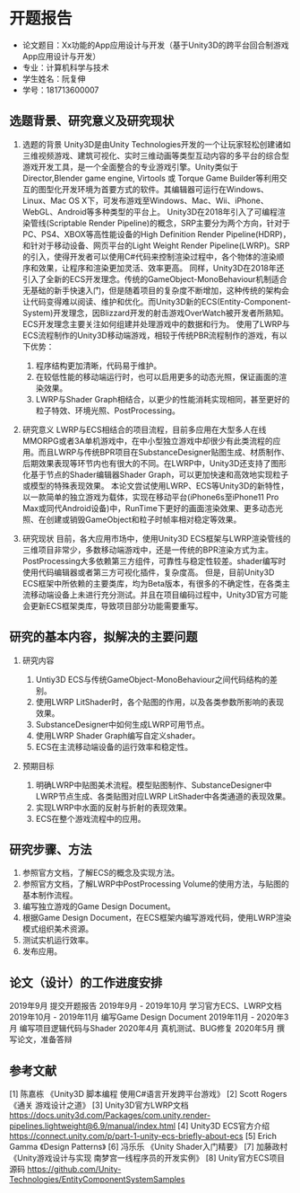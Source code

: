 # 开题报告

- 论文题目：Xx功能的App应用设计与开发（基于Unity3D的跨平台回合制游戏App应用设计与开发）
- 专业：计算机科学与技术
- 学生姓名：阮复伸
- 学号：181713600007

## 选题背景、研究意义及研究现状
1. 选题的背景
    Unity3D是由Unity Technologies开发的一个让玩家轻松创建诸如三维视频游戏、建筑可视化、实时三维动画等类型互动内容的多平台的综合型游戏开发工具，是一个全面整合的专业游戏引擎。Unity类似于Director,Blender game engine, Virtools 或 Torque Game Builder等利用交互的图型化开发环境为首要方式的软件。其编辑器可运行在Windows、Linux、Mac OS X下，可发布游戏至Windows、Mac、Wii、iPhone、WebGL、Android等多种类型的平台上。
    Unity3D在2018年引入了可编程渲染管线(Scriptable Render Pipeline)的概念，SRP主要分为两个方向，针对于PC、PS4、XBOX等高性能设备的High Definition Render Pipeline(HDRP)，和针对于移动设备、网页平台的Light Weight Render Pipeline(LWRP)。SRP的引入，使得开发者可以使用C#代码来控制渲染过程中，各个物体的渲染顺序和效果，让程序和渲染更加灵活、效率更高。
    同样，Unity3D在2018年还引入了全新的ECS开发理念。传统的GameObject-MonoBehaviour机制适合无基础的新手快速入门，但是随着项目的复杂度不断增加，这种传统的架构会让代码变得难以阅读、维护和优化。而Unity3D新的ECS(Entity-Component-System)开发理念，因Blizzard开发的射击游戏OverWatch被开发者所熟知。ECS开发理念主要关注如何组建并处理游戏中的数据和行为。
    使用了LWRP与ECS流程制作的Unity3D移动端游戏，相较于传统PBR流程制作的游戏，有以下优势：
    1. 程序结构更加清晰，代码易于维护。
    2. 在较低性能的移动端运行时，也可以启用更多的动态光照，保证画面的渲染效果。
    3. LWRP与Shader Graph相结合，以更少的性能消耗实现相同，甚至更好的粒子特效、环境光照、PostProcessing。

2. 研究意义
    LWRP与ECS相结合的项目流程，目前多应用在大型多人在线MMORPG或者3A单机游戏中，在中小型独立游戏中却很少有此类流程的应用。而且LWRP与传统BPR项目在SubstanceDesigner贴图生成、材质制作、后期效果表现等环节内也有很大的不同。在LWRP中，Unity3D还支持了图形化基于节点的Shader编辑器Shader Graph，可以更加快速和高效地实现粒子或模型的特殊表现效果。
    本论文尝试使用LWRP、ECS等Unity3D的新特性，以一款简单的独立游戏为载体，实现在移动平台(iPhone6s至iPhone11 Pro Max或同代Android设备)中，RunTime下更好的画面渲染效果、更多动态光照、在创建或销毁GameObject和粒子时帧率相对稳定等效果。

3. 研究现状
    目前，各大应用市场中，使用Unity3D ECS框架与LWRP渲染管线的三维项目非常少，多数移动端游戏中，还是一传统的BPR渲染方式为主。PostProcessing大多依赖第三方组件，可靠性与稳定性较差。shader编写时使用代码编辑器或者第三方可视化插件，复杂度高。
    但是，目前Unity3D ECS框架中所依赖的主要类库，均为Beta版本，有很多的不确定性，在各类主流移动端设备上未进行充分测试。并且在项目编码过程中，Unity3D官方可能会更新ECS框架类库，导致项目部分功能需要重写。

## 研究的基本内容，拟解决的主要问题
1. 研究内容
   1. Untiy3D ECS与传统GameObject-MonoBehaviour之间代码结构的差别。
   2. 使用LWRP LitShader时，各个贴图的作用，以及各类参数所影响的表现效果。
   3. SubstanceDesigner中如何生成LWRP可用节点。
   4. 使用LWRP Shader Graph编写自定义shader。
   5. ECS在主流移动端设备的运行效率和稳定性。

2. 预期目标
   1. 明确LWRP中贴图美术流程。模型贴图制作、SubstanceDesigner中LWRP节点生成、各类贴图对应LWRP LitShader中各类通道的表现效果。
   2. 实现LWRP中水面的反射与折射的表现效果。
   3. ECS在整个游戏流程中的应用。

## 研究步骤、方法
1. 参照官方文档，了解ECS的概念及实现方法。
2. 参照官方文档，了解LWRP中PostProcessing Volume的使用方法，与贴图的基本制作流程。
3. 编写独立游戏的Game Design Document。
4. 根据Game Design Document，在ECS框架内编写游戏代码，使用LWRP渲染模式组织美术资源。
5. 测试实机运行效率。
6. 发布应用。

## 论文（设计）的工作进度安排
2019年9月 提交开题报告
2019年9月 - 2019年10月 学习官方ECS、LWRP文档
2019年10月 - 2019年11月 编写Game Design Document
2019年11月 - 2020年3月 编写项目逻辑代码与Shader
2020年4月 真机测试、BUG修复
2020年5月 撰写论文，准备答辩

## 参考文献
[1] 陈嘉栋 《Unity3D 脚本编程 使用C#语言开发跨平台游戏》
[2] Scott Rogers 《通关 游戏设计之道》
[3] Unity3D官方LWRP文档 https://docs.unity3d.com/Packages/com.unity.render-pipelines.lightweight@6.9/manual/index.html
[4] Unity3D ECS官方介绍 https://connect.unity.com/p/part-1-unity-ecs-briefly-about-ecs
[5] Erich Gamma 《Design Patterns》
[6] 冯乐乐 《Unity Shader入门精要》
[7] 加藤政村 《Unity游戏设计与实现  南梦宫一线程序员的开发实例》
[8] Unity官方ECS项目源码 https://github.com/Unity-Technologies/EntityComponentSystemSamples